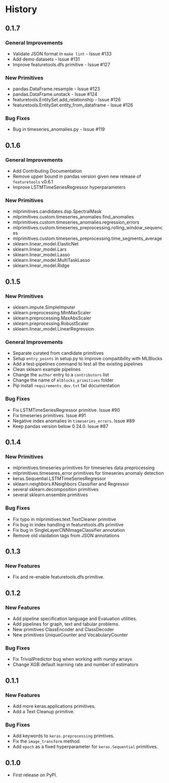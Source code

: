 # History

## 0.1.7

### General Improvements

* Validate JSON format in `make lint` -  Issue #133
* Add demo datasets - Issue #131
* Improve featuretools.dfs primitive - Issue #127

### New Primitives

* pandas.DataFrame.resample - Issue #123
* pandas.DataFrame.unstack - Issue #124
* featuretools.EntitySet.add_relationship - Issue #126
* featuretools.EntitySet.entity_from_dataframe - Issue #126

### Bug Fixes

* Bug in timeseries_anomalies.py - Issue #119

## 0.1.6

### General Improvements

* Add Contributing Documentation
* Remove upper bound in pandas version given new release of `featuretools` v0.6.1
* Improve LSTMTimeSeriesRegressor hyperparameters

### New Primitives

* mlprimitives.candidates.dsp.SpectralMask
* mlprimitives.custom.timeseries_anomalies.find_anomalies
* mlprimitives.custom.timeseries_anomalies.regression_errors
* mlprimitives.custom.timeseries_preprocessing.rolling_window_sequences
* mlprimitives.custom.timeseries_preprocessing.time_segments_average
* sklearn.linear_model.ElasticNet
* sklearn.linear_model.Lars
* sklearn.linear_model.Lasso
* sklearn.linear_model.MultiTaskLasso
* sklearn.linear_model.Ridge

## 0.1.5

### New Primitives

* sklearn.impute.SimpleImputer
* sklearn.preprocessing.MinMaxScaler
* sklearn.preprocessing.MaxAbsScaler
* sklearn.preprocessing.RobustScaler
* sklearn.linear_model.LinearRegression

### General Improvements

* Separate curated from candidate primitives
* Setup `entry_points` in setup.py to improve compaitibility with MLBlocks
* Add a test-pipelines command to test all the existing pipelines
* Clean sklearn example pipelines
* Change the `author` entry to a `contributors` list
* Change the name of `mlblocks_primitives` folder
* Pip install `requirements_dev.txt` fail documentation

### Bug Fixes

* Fix LSTMTimeSeriesRegressor primitive. Issue #90
* Fix timeseries primitives. Issue #91
* Negative index anomalies in `timeseries_errors`. Issue #89
* Keep pandas version below 0.24.0. Issue #87

## 0.1.4

### New Primitives

* mlprimitives.timeseries primitives for timeseries data preprocessing
* mlprimitives.timeseres_error primitives for timeseries anomaly detection
* keras.Sequential.LSTMTimeSeriesRegressor
* sklearn.neighbors.KNeighbors Classifier and Regressor
* several sklearn.decomposition primitives
* several sklearn.ensemble primitives

### Bug Fixes

* Fix typo in mlprimitives.text.TextCleaner primitive
* Fix bug in index handling in featuretools.dfs primitive
* Fix bug in SingleLayerCNNImageClassifier annotation
* Remove old vlaidation tags from JSON annotations

## 0.1.3

### New Features

* Fix and re-enable featuretools.dfs primitive.

## 0.1.2

### New Features

* Add pipeline specification language and Evaluation utilities.
* Add pipelines for graph, text and tabular problems.
* New primitives ClassEncoder and ClassDecoder
* New primitives UniqueCounter and VocabularyCounter

### Bug Fixes

* Fix TrivialPredictor bug when working with numpy arrays
* Change XGB default learning rate and number of estimators


## 0.1.1

### New Features

* Add more keras.applications primitives.
* Add a Text Cleanup primitive.

### Bug Fixes

* Add keywords to `keras.preprocessing` primtives.
* Fix the `image_transform` method.
* Add `epoch` as a fixed hyperparameter for `keras.Sequential` primitives.

## 0.1.0

* First release on PyPI.
